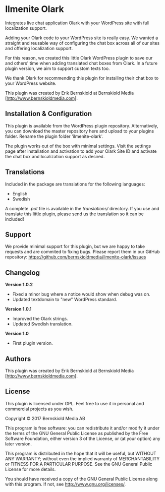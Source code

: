 # Ilmenite Olark
Integrates live chat application Olark with your WordPress site with full localization support.

Adding your Olark code to your WordPress site is really easy. We wanted a straight and reusable way of configuring the chat box across all of our sites and offering localization support.

For this reason, we created this little Olark WordPress plugin to save our and others' time when adding translated chat boxes from Olark. In a future plugin version, we aim to support custom texts too.

We thank Olark for recommending this plugin for installing their chat box to your WordPress website.

This plugin was created by Erik Bernskiold at Bernskiold Media [http://www.bernskioldmedia.com].

## Installation & Configuration
This plugin is available from the WordPress plugin repository.
Alternatively, you can download the master repository here and upload to your plugins folder. Rename the plugin folder 'ilmenite-olark'.

The plugin works out of the box with minimal settings. Visit the settings page after installation and activation to add your Olark Site ID and activate the chat box and localization support as desired.

## Translations
Included in the package are translations for the following languages:

- English
- Swedish

A complete *.pot* file is available in the *translations/* directory. If you use and translate this little plugin, please send us the translation so it can be included!

## Support
We provide minimal support for this plugin, but we are happy to take requests and are commited to fixing bugs. Please report them in our GitHub repository: https://github.com/bernskioldmedia/ilmenite-olark/issues

## Changelog

**Version 1.0.2**
- Fixed a minor bug where a notice would show when debug was on.
- Updated textdomain to "new" WordPress standard.

**Version 1.0.1**
- Improved the Olark strings.
- Updated Swedish translation.

**Version 1.0**
- First plugin version.

## Authors
This plugin was created by Erik Bernskiold at Bernskiold Media [http://www.bernskioldmedia.com].

## License
This plugin is licensed under GPL. Feel free to use it in personal and commercial projects as you wish.

Copyright © 2017 Bernskiold Media AB

This program is free software: you can redistribute it and/or modify
it under the terms of the GNU General Public License as published by
the Free Software Foundation, either version 3 of the License, or
(at your option) any later version.

This program is distributed in the hope that it will be useful,
but WITHOUT ANY WARRANTY; without even the implied warranty of
MERCHANTABILITY or FITNESS FOR A PARTICULAR PURPOSE.  See the
GNU General Public License for more details.

You should have received a copy of the GNU General Public License
along with this program.  If not, see <http://www.gnu.org/licenses/>.